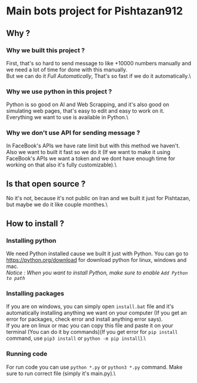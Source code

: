 # Main bots project for Pishtazan912

## Why ?
### Why we built this project ?
First, that's so hard to send message to like +10000 numbers manually and we need a lot of time for done with this manually.\
But we can do it *Full Automatically*, That's so fast if we do it automatically.\

### Why we use python in this project ?
Python is so good on AI and Web Scrapping, and it's also good on simulating web pages, that's easy to edit and easy to work on it.\
Everything we want to use is available in Python.\

### Why we don't use API for sending message ?
In FaceBook's APIs we have rate limit but with this method we haven't.\
Also we want to built it fast so we do it (If we want to make it using FaceBook's APIs we want a token and we dont have enough time for working on that also it's fully customizable).\

## Is that open source ?
No it's not, because it's not public on Iran and we built it just for Pishtazan, but maybe we do it like couple monthes.\

## How to install ?
### Installing python
We need Python installed cause we built it just with Python. You can go to https://python.org/download for download python for linux, windows and mac.\
*Notice : When you want to install Python, make sure to enable `Add Python to path`*

### Installing packages
If you are on windows, you can simply open `install.bat` file and it's automatically installing anything we want on your computer (If you get an error for packages, check error and install anything error says).\
If you are on linux or mac you can copy this file and paste it on your terminal (You can do it by commands)(If you get error for `pip install` command, use `pip3 install` or `python -m pip install`).\

### Running code
For run code you can use `python *.py` or `python3 *.py` command. Make sure to run correct file (simply it's main.py).\
